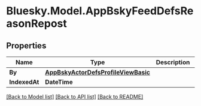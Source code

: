 # Bluesky.Model.AppBskyFeedDefsReasonRepost

## Properties

Name | Type | Description | Notes
------------ | ------------- | ------------- | -------------
**By** | [**AppBskyActorDefsProfileViewBasic**](AppBskyActorDefsProfileViewBasic.md) |  | 
**IndexedAt** | **DateTime** |  | 

[[Back to Model list]](../README.md#documentation-for-models) [[Back to API list]](../README.md#documentation-for-api-endpoints) [[Back to README]](../README.md)

